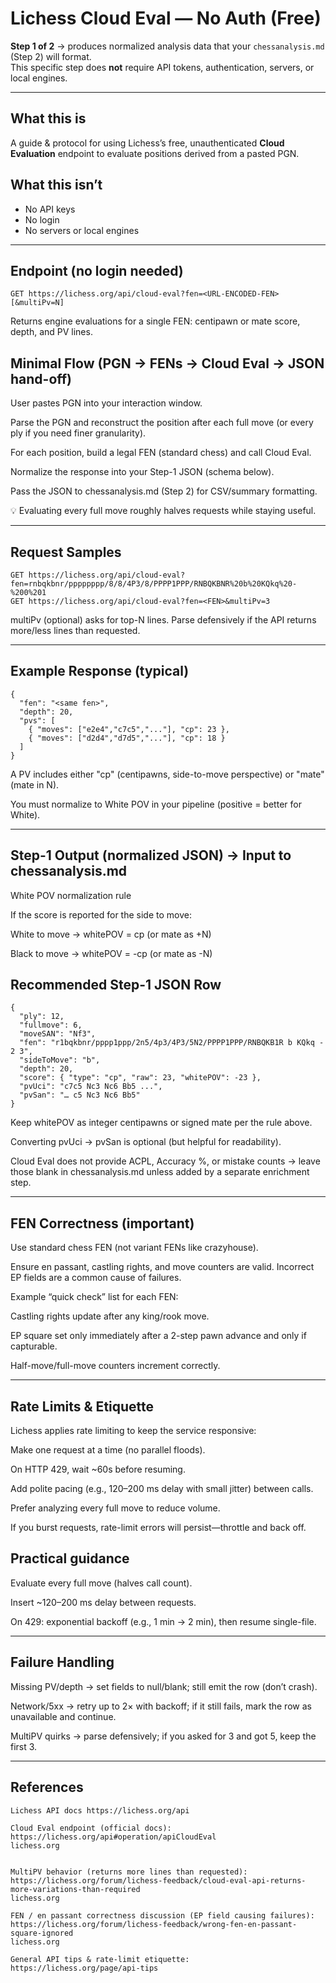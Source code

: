 # Lichess Cloud Eval — No Auth (Free)

**Step 1 of 2** → produces normalized analysis data that your `chessanalysis.md` (Step 2) will format.  
This specific step does **not** require API tokens, authentication, servers, or local engines.

---

## What this is
A guide & protocol for using Lichess’s free, unauthenticated **Cloud Evaluation** endpoint to evaluate positions derived from a pasted PGN.

## What this isn’t
- No API keys  
- No login  
- No servers or local engines  

---

## Endpoint (no login needed)

```http
GET https://lichess.org/api/cloud-eval?fen=<URL-ENCODED-FEN>[&multiPv=N]
```

Returns engine evaluations for a single FEN: centipawn or mate score, depth, and PV lines.

## Minimal Flow (PGN → FENs → Cloud Eval → JSON hand-off)

User pastes PGN into your interaction window.

Parse the PGN and reconstruct the position after each full move
(or every ply if you need finer granularity).

For each position, build a legal FEN (standard chess) and call Cloud Eval.

Normalize the response into your Step-1 JSON (schema below).

Pass the JSON to chessanalysis.md (Step 2) for CSV/summary formatting.

💡 Evaluating every full move roughly halves requests while staying useful.

---

## Request Samples
```
GET https://lichess.org/api/cloud-eval?fen=rnbqkbnr/pppppppp/8/8/4P3/8/PPPP1PPP/RNBQKBNR%20b%20KQkq%20-%200%201
GET https://lichess.org/api/cloud-eval?fen=<FEN>&multiPv=3
```

multiPv (optional) asks for top-N lines. Parse defensively if the API returns more/less lines than requested.

---

## Example Response (typical)
```
{
  "fen": "<same fen>",
  "depth": 20,
  "pvs": [
    { "moves": ["e2e4","c7c5","..."], "cp": 23 },
    { "moves": ["d2d4","d7d5","..."], "cp": 18 }
  ]
}
```

A PV includes either "cp" (centipawns, side-to-move perspective) or "mate" (mate in N).

You must normalize to White POV in your pipeline (positive = better for White).

---

## Step-1 Output (normalized JSON) → Input to chessanalysis.md
White POV normalization rule

If the score is reported for the side to move:

White to move → whitePOV = cp (or mate as +N)

Black to move → whitePOV = -cp (or mate as -N)

## Recommended Step-1 JSON Row
```
{
  "ply": 12,
  "fullmove": 6,
  "moveSAN": "Nf3",
  "fen": "r1bqkbnr/pppp1ppp/2n5/4p3/4P3/5N2/PPPP1PPP/RNBQKB1R b KQkq - 2 3",
  "sideToMove": "b",
  "depth": 20,
  "score": { "type": "cp", "raw": 23, "whitePOV": -23 },
  "pvUci": "c7c5 Nc3 Nc6 Bb5 ...",
  "pvSan": "… c5 Nc3 Nc6 Bb5"
}
```

Keep whitePOV as integer centipawns or signed mate per the rule above.

Converting pvUci → pvSan is optional (but helpful for readability).

Cloud Eval does not provide ACPL, Accuracy %, or mistake counts → leave those blank in chessanalysis.md unless added by a separate enrichment step.

---

## FEN Correctness (important)

Use standard chess FEN (not variant FENs like crazyhouse).

Ensure en passant, castling rights, and move counters are valid.
Incorrect EP fields are a common cause of failures.

Example “quick check” list for each FEN:

Castling rights update after any king/rook move.

EP square set only immediately after a 2-step pawn advance and only if capturable.

Half-move/full-move counters increment correctly.

---

## Rate Limits & Etiquette

Lichess applies rate limiting to keep the service responsive:

Make one request at a time (no parallel floods).

On HTTP 429, wait ~60s before resuming.

Add polite pacing (e.g., 120–200 ms delay with small jitter) between calls.

Prefer analyzing every full move to reduce volume.

If you burst requests, rate-limit errors will persist—throttle and back off.

## Practical guidance

Evaluate every full move (halves call count).

Insert ~120–200 ms delay between requests.

On 429: exponential backoff (e.g., 1 min → 2 min), then resume single-file.

---

## Failure Handling

Missing PV/depth → set fields to null/blank; still emit the row (don’t crash).

Network/5xx → retry up to 2× with backoff; if it still fails, mark the row as unavailable and continue.

MultiPV quirks → parse defensively; if you asked for 3 and got 5, keep the first 3.

---

## References
```
Lichess API docs https://lichess.org/api 

Cloud Eval endpoint (official docs):
https://lichess.org/api#operation/apiCloudEval 
lichess.org


MultiPV behavior (returns more lines than requested):
https://lichess.org/forum/lichess-feedback/cloud-eval-api-returns-more-variations-than-required 
lichess.org

FEN / en passant correctness discussion (EP field causing failures):
https://lichess.org/forum/lichess-feedback/wrong-fen-en-passant-square-ignored 
lichess.org

General API tips & rate-limit etiquette:
https://lichess.org/page/api-tips
```
